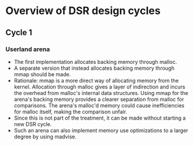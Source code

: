 # Overview of DSR design cycles

## Cycle 1
### Userland arena
- The first implementation allocates backing memory through malloc.
- A separate version that instead allocates backing memory through mmap should be made.
- Rationale: mmap is a more direct way of allocating memory from the kernel. 
    Allocation through malloc gives a layer of indirection and incurs the overhead from malloc's 
    internal data structures. Using mmap for the arena's backing memory provides a clearer separation
    from malloc for comparisons. The arena's malloc'd memory could cause inefficiencies for malloc
    itself, making the comparison unfair.
- Since this is not part of the treatment, it can be made without starting a new DSR cycle.
- Such an arena can also implement memory use optimizations to a larger degree by using madvise.
